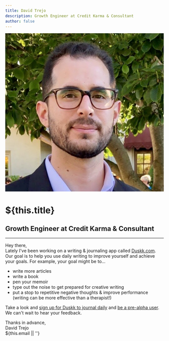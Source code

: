 ```yaml
---
title: David Trejo
description: Growth Engineer at Credit Karma & Consultant
author: false
---
```

<div class="tc">
  <div class="flex items-center justify-center">
    <img
      src="/images/dtrejo.jpg"
      alt="hero"
      class="w4 h4 br-100"
    >
    <h1 class="ma0 ml3 f3 fw4" style="color: inherit">${this.title}</h1>
  </div>
  <h2 class="f2 fw4">Growth Engineer at Credit Karma <span class="amp">&</span> Consultant</h2>
</div>

<hr />

Hey there,  
Lately I've been working on a writing & journaling app called [Duskk.com][duskk]. Our goal is to help you use daily writing to improve yourself and achieve your goals. For example, your goal might be to...

- write more articles
- write a book
- pen your memoir
- type out the noise to get prepared for creative writing
- put a stop to repetitive negative thoughts & improve performance (writing can be more effective than a therapist!)

Take a look and [sign up for Duskk to journal daily][duskk] and [be a pre-alpha user][duskk]. We can't wait to hear your feedback.

[duskk]: https://duskk.com

Thanks in advance,  
<span class="serif i">David Trejo</span><br/>
${this.email || ''}
